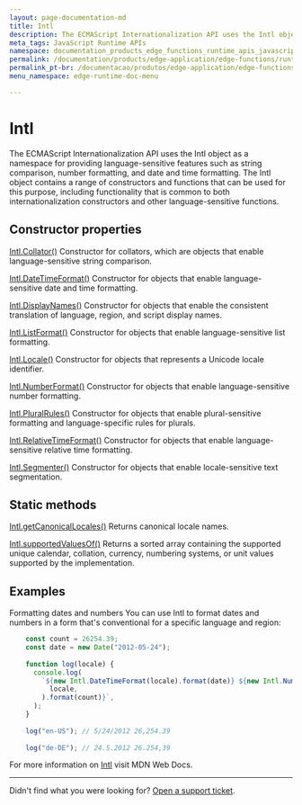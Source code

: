 ```yaml
---
layout: page-documentation-md
title: Intl
description: The ECMAScript Internationalization API uses the Intl object as a namespace for providing language-sensitive features such as string comparison, number formatting, and date and time formatting. The Intl object contains a range of constructors and functions that can be used for this purpose, including functionality that is common to both internationalization constructors and other language-sensitive functions.
meta_tags: JavaScript Runtime APIs
namespace: documentation_products_edge_functions_runtime_apis_javascript_intl
permalink: /documentation/products/edge-application/edge-functions/runtime-apis/javascript/intl/
permalink_pt-br: /documentacao/produtos/edge-application/edge-functions/runtime-apis/javascript/intl/
menu_namespace: edge-runtime-doc-menu

---
```


# Intl

The ECMAScript Internationalization API uses the Intl object as a namespace for providing language-sensitive features such as string comparison, number formatting, and date and time formatting. The Intl object contains a range of constructors and functions that can be used for this purpose, including functionality that is common to both internationalization constructors and other language-sensitive functions.

## Constructor properties

[Intl.Collator()](https://developer.mozilla.org/en-US/docs/Web/JavaScript/Reference/Global_Objects/Intl/Collator/Collator)
Constructor for collators, which are objects that enable language-sensitive string comparison.

[Intl.DateTimeFormat()](https://developer.mozilla.org/en-US/docs/Web/JavaScript/Reference/Global_Objects/Intl/DateTimeFormat/DateTimeFormat)
Constructor for objects that enable language-sensitive date and time formatting.

[Intl.DisplayNames()](https://developer.mozilla.org/en-US/docs/Web/JavaScript/Reference/Global_Objects/Intl/DisplayNames/DisplayNames)
Constructor for objects that enable the consistent translation of language, region, and script display names.

[Intl.ListFormat()](https://developer.mozilla.org/en-US/docs/Web/JavaScript/Reference/Global_Objects/Intl/ListFormat/ListFormat)
Constructor for objects that enable language-sensitive list formatting.

[Intl.Locale()](https://developer.mozilla.org/en-US/docs/Web/JavaScript/Reference/Global_Objects/Intl/Locale/Locale)
Constructor for objects that represents a Unicode locale identifier.

[Intl.NumberFormat()](https://developer.mozilla.org/en-US/docs/Web/JavaScript/Reference/Global_Objects/Intl/NumberFormat/NumberFormat)
Constructor for objects that enable language-sensitive number formatting.

[Intl.PluralRules()](https://developer.mozilla.org/en-US/docs/Web/JavaScript/Reference/Global_Objects/Intl/PluralRules/PluralRules)
Constructor for objects that enable plural-sensitive formatting and language-specific rules for plurals.

[Intl.RelativeTimeFormat()](https://developer.mozilla.org/en-US/docs/Web/JavaScript/Reference/Global_Objects/Intl/RelativeTimeFormat/RelativeTimeFormat)
Constructor for objects that enable language-sensitive relative time formatting.

[Intl.Segmenter()](https://developer.mozilla.org/en-US/docs/Web/JavaScript/Reference/Global_Objects/Intl/Segmenter/Segmenter)
Constructor for objects that enable locale-sensitive text segmentation.

## Static methods

[Intl.getCanonicalLocales()](https://developer.mozilla.org/en-US/docs/Web/JavaScript/Reference/Global_Objects/Intl/getCanonicalLocales)
Returns canonical locale names.

[Intl.supportedValuesOf()](https://developer.mozilla.org/en-US/docs/Web/JavaScript/Reference/Global_Objects/Intl/supportedValuesOf)
Returns a sorted array containing the supported unique calendar, collation, currency, numbering systems, or unit values supported by the implementation.

## Examples

Formatting dates and numbers
You can use Intl to format dates and numbers in a form that's conventional for a specific language and region:

```javascript
    const count = 26254.39;
    const date = new Date("2012-05-24");
    
    function log(locale) {
      console.log(
        `${new Intl.DateTimeFormat(locale).format(date)} ${new Intl.NumberFormat(
          locale,
        ).format(count)}`,
      );
    }
    
    log("en-US"); // 5/24/2012 26,254.39
    
    log("de-DE"); // 24.5.2012 26.254,39
```

For more information on [Intl](https://developer.mozilla.org/en-US/docs/Web/JavaScript/Reference/Global_Objects/Intl) visit MDN Web Docs.

---

Didn't find what you were looking for? [Open a support ticket](https://tickets.azion.com/).

